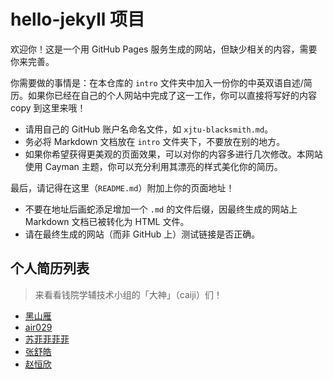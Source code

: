 # hello-jekyll 项目
欢迎你！这是一个用 GitHub Pages 服务生成的网站，但缺少相关的内容，需要你来完善。

你需要做的事情是：在本仓库的 `intro` 文件夹中加入一份你的中英双语自述/简历。如果你已经在自己的个人网站中完成了这一工作，你可以直接将写好的内容 copy 到这里来哦！

- 请用自己的 GitHub 账户名命名文件，如 `xjtu-blacksmith.md`。
- 务必将 Markdown 文档放在 `intro` 文件夹下，不要放在别的地方。
- 如果你希望获得更美观的页面效果，可以对你的内容多进行几次修改。本网站使用 Cayman 主题，你可以充分利用其漂亮的样式美化你的简历。

最后，请记得在这里（`README.md`）附加上你的页面地址！

- 不要在地址后画蛇添足增加一个 `.md` 的文件后缀，因最终生成的网站上 Markdown 文档已被转化为 HTML 文件。
- 请在最终生成的网站（而非 GitHub 上）测试链接是否正确。

## 个人简历列表
> 来看看钱院学辅技术小组的「大神」（caiji）们！

- [黑山雁](intro/xjtu-blacksmith)
- [air029](intro/air029)
- [苏菲菲菲菲](intro/edmundwsy)  
- [张舒皓](intro/zshmike314)
- [赵恒欣](intro/HesseZhao)
